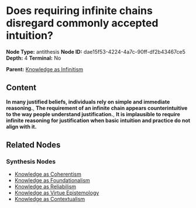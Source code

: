 # Does requiring infinite chains disregard commonly accepted intuition?

**Node Type:** antithesis
**Node ID:** dae15f53-4224-4a7c-90ff-df2b43467ce5
**Depth:** 4
**Terminal:** No

**Parent:** [Knowledge as Infinitism](knowledge-as-infinitism-synthesis-7e5d77d0-d91e-43c0-a0b4-a4ac0df2453f.md)

## Content

**In many justified beliefs, individuals rely on simple and immediate reasoning.**, **The requirement of an infinite chain appears counterintuitive to the way people understand justification.**, **It is implausible to require infinite reasoning for justification when basic intuition and practice do not align with it.**

## Related Nodes

### Synthesis Nodes

- [Knowledge as Coherentism](knowledge-as-coherentism-synthesis-e29b7550-4228-4272-b505-fd46c135b76f.md)
- [Knowledge as Foundationalism](knowledge-as-foundationalism-synthesis-211e0da4-3106-4926-9fd3-d0545f2a9bc4.md)
- [Knowledge as Reliabilism](knowledge-as-reliabilism-synthesis-6fe8c541-be00-44b6-9b4a-eb10176e6783.md)
- [Knowledge as Virtue Epistemology](knowledge-as-virtue-epistemology-synthesis-2fd569ea-e5e9-4681-b389-9bbde6ea85ac.md)
- [Knowledge as Contextualism](knowledge-as-contextualism-synthesis-ecf34a26-e280-4196-873d-66079e878ab5.md)
